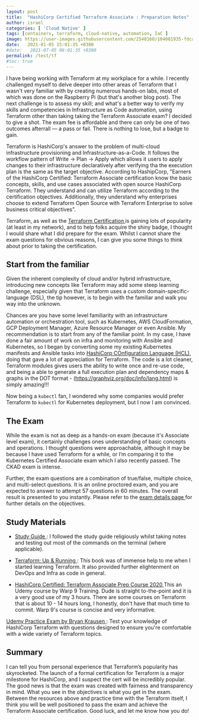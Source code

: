 ```yaml
---
layout: post
title:  "HashiCorp Certified Terraform Associate : Preparation Notes"
author: israel
categories: [ 'Cloud Native' ]
tags: [containers, terraform, cloud-native, automation, IaC ]
image: https://user-images.githubusercontent.com/2548160/104081935-fdcadf80-5229-11eb-8357-820bccd9d2fd.jpg
date:   2021-01-05 15:01:35 +0300
#date:   2021-07-05 06:01:35 +0300
permalink: /test/tf
#toc: true
---
```


I have being working with Terraform at my workplace for a while. I recently challenged myself to delve deeper into other areas of Terraform that I wasn't very familiar with by creating numerous hands-on labs, most of which was done on the Raspberry Pi (but that's another blog post). The next challenge is to assess my skill; and what's a better way to verify my skills and competencies in Infrastructure as Code automation, using Terraform other than taking taking the Terraform Associate exam?  I decided to give a shot. The exam fee is affordable and there can only be one of two outcomes afterrall –– a pass or fail. There is nothing to lose, but a badge to gain.

Terraform is HashiCorp's answer to the problem of multi-cloud infrastructure provisioning and Infrastructure-as-a-Code. It follows the workflow pattern of Write -> Plan -> Apply which allows it users to apply changes to their infrastructure declaratively after verifying tha the execution plan is the same as the target objective.  According to HashipCorp, "Earners of the HashiCorp Certified: Terraform Associate certification know the basic concepts, skills, and use cases associated with open source HashiCorp Terraform. They understand and can utilize Terraform according to the certification objectives. Additionally, they understand why enterprises choose to extend Terraform Open Source with Terraform Enterprise to solve business critical objectives".


Terraform, as well as the <a href="https://www.hashicorp.com/certification/terraform-associate"> Terraform Certification </a> is gaining lots of popularity (at least in my network), and to help folks acquire the shiny badge, I thought I would share what I did prepare for the exam.  Whilst I cannot share the exam questions for obvious reasons, I can give you some things to think about prior to taking the certification.

## Start from the familiar

Given the inherent complexity of cloud and/or hybrid infrastructure, introducing new concepts like Terraform may add some steep learning challenge, especially given that Terraform uses a custom domain-specific-language (DSL), the tip however, is to begin with the familiar and walk you way into the unknown. 

Chances are you have some level familiarity with an infrastructure automation or orchestration tool, such as Kubernetes, AWS CloudFormation, GCP Deployment Manager, Azure Resource Manager or even Ansible. My recommendation is to start from any of the familiar point. In my case, I have done a fair amount of work on infra and monitoring with Ansible and Kubernetes, so I began by converting some my existing Kubernetes manifests and Ansible tasks into [HashiCorp COnfiguration Language (HCL)](https://www.terraform.io/docs/configuration/syntax.html), doing that gave a lot of appreciation for Terraform. The code is a lot cleaner, Terraform modules gives users the ability to write once and re-use code, and being a able to generate a full execution plan and dependency  maps & graphs in the DOT format - (https://graphviz.org/doc/info/lang.html) is simply amazing!!!

 Now being a `kubectl` fan, I wondered why some companies would prefer Terraform to `kubectl` for Kubernetes deployment, but I now I am convinced.

## The Exam

While the exam is not as deep as a hands-on exam (because it's Associate level exam), it certainly challenges ones understanding of basic concepts and operations. 
I thought questions were approachable, although it may be because I have used Terraform for a while, or I’m comparing it to the Kubernetes Certified Associate exam which I also recently passed. The CKAD exam is intense.

Further, the exam questions are a combination of true/false, multiple choice, and multi-select questions. It is an online proctored exam, and you are expected to answer to attempt 57 questions in 60 minutes. The overall result is presented to you instantly.  Please refer to the <a href="https://www.hashicorp.com/certification/terraform-associate"> exam details page </a> for further details on the objectives.

## Study Materials

-  <a href="https://learn.hashicorp.com/tutorials/terraform/associate-study"> Study Guide </a>:  I followed the study guide religiously whilst taking notes and testing out most of the commands on the terminal (where applicable). 

-  <a href= "https://www.terraformupandrunning.com/" target="_blank"> Terraform: Up & Running </a> :   This book was of immense help to me when I started learning Terraform. It also provided further elightenment on DevOps and Infra as code in general. 

- <a href= "https://www.udemy.com/course/terraform-associate-prep-course/" target="_blank"> HashiCorp Certified: Terraform Associate Prep Course 2020  </a> This an Udemy course by Warp 9 Training. Dude is straight to-the-point and it is a very good use of my 3 hours. There are some courses on Terraform that is about 10 - 14 hours long, I honestly, don't have that much time to commit. Warp 9's course is concise and very informative. 

 <a href= "https://www.udemy.com/course/terraform-associate-practice-exam/" target="_blank"> Udemy Practice Exam by Bryan Krausen </a> : Test your knowledge of HashiCorp Terraform with questions designed to ensure you're comfortable with a wide variety of Terraform topics.

## Summary
I can tell you from personal experience that Terraform’s popularity has skyrocketed. The launch of a formal certification for Terraform is a major milestone for HashiCorp, and I suspect the cert will be incredibly popular. The good news is that the exam was created with fairness and transparency in mind. What you see in the objectives is what you get in the exam. Between the resources above and practice time with the Terraform itself, I think you will be well positioned to pass the exam and achieve the Terraform Associate certification. Good luck, and let me know how you do!